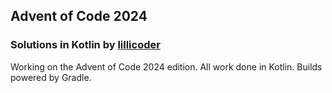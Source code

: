## Advent of Code 2024

### Solutions in Kotlin by [lillicoder](https://www.github.com/lillicoder)

Working on the Advent of Code 2024 edition. All work done in Kotlin. Builds powered by Gradle.